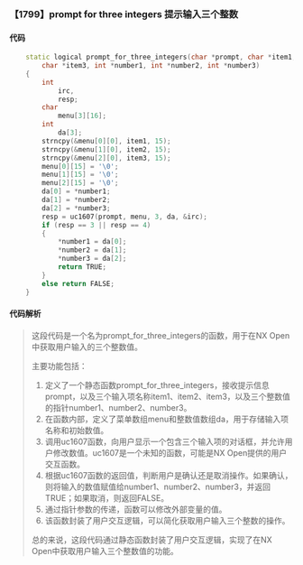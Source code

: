 ### 【1799】prompt for three integers 提示输入三个整数

#### 代码

```cpp
    static logical prompt_for_three_integers(char *prompt, char *item1, char *item2,  
        char *item3, int *number1, int *number2, int *number3)  
    {  
        int  
            irc,  
            resp;  
        char  
            menu[3][16];  
        int  
            da[3];  
        strncpy(&menu[0][0], item1, 15);  
        strncpy(&menu[1][0], item2, 15);  
        strncpy(&menu[2][0], item3, 15);  
        menu[0][15] = '\0';  
        menu[1][15] = '\0';  
        menu[2][15] = '\0';  
        da[0] = *number1;  
        da[1] = *number2;  
        da[2] = *number3;  
        resp = uc1607(prompt, menu, 3, da, &irc);  
        if (resp == 3 || resp == 4)  
        {  
            *number1 = da[0];  
            *number2 = da[1];  
            *number3 = da[2];  
            return TRUE;  
        }  
        else return FALSE;  
    }

```

#### 代码解析

> 这段代码是一个名为prompt_for_three_integers的函数，用于在NX Open中获取用户输入的三个整数值。
>
> 主要功能包括：
>
> 1. 定义了一个静态函数prompt_for_three_integers，接收提示信息prompt，以及三个输入项名称item1、item2、item3，以及三个整数值的指针number1、number2、number3。
> 2. 在函数内部，定义了菜单数组menu和整数值数组da，用于存储输入项名称和初始数值。
> 3. 调用uc1607函数，向用户显示一个包含三个输入项的对话框，并允许用户修改数值。uc1607是一个未知的函数，可能是NX Open提供的用户交互函数。
> 4. 根据uc1607函数的返回值，判断用户是确认还是取消操作。如果确认，则将输入的数值赋值给number1、number2、number3，并返回TRUE；如果取消，则返回FALSE。
> 5. 通过指针参数的传递，函数可以修改外部变量的值。
> 6. 该函数封装了用户交互逻辑，可以简化获取用户输入三个整数的操作。
>
> 总的来说，这段代码通过静态函数封装了用户交互逻辑，实现了在NX Open中获取用户输入三个整数值的功能。
>
